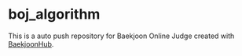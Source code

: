 # boj_algorithm
This is a auto push repository for Baekjoon Online Judge created with [BaekjoonHub](https://github.com/BaekjoonHub/BaekjoonHub).
